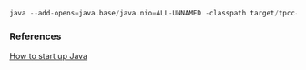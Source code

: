 
```rust
java --add-opens=java.base/java.nio=ALL-UNNAMED -classpath target/tpcc-1.0.0-SNAPSHOT-jar-with-dependencies.jar com.codefutures.tpcc.TpccLoad
```

### References

[How to start up Java](https://arrow.apache.org/docs/java/install.html)
